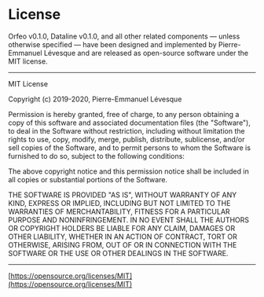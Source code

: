 # License

Orfeo v0.1.0, Dataline v0.1.0, and all other related components — unless
otherwise specified — have been designed and implemented by Pierre-Emmanuel
Lévesque and are released as open-source software under the MIT license.

---

MIT License

Copyright (c) 2019-2020, Pierre-Emmanuel Lévesque

Permission is hereby granted, free of charge, to any person obtaining a copy
of this software and associated documentation files (the "Software"), to deal
in the Software without restriction, including without limitation the rights
to use, copy, modify, merge, publish, distribute, sublicense, and/or sell
copies of the Software, and to permit persons to whom the Software is
furnished to do so, subject to the following conditions:

The above copyright notice and this permission notice shall be included in all
copies or substantial portions of the Software.

THE SOFTWARE IS PROVIDED "AS IS", WITHOUT WARRANTY OF ANY KIND, EXPRESS OR
IMPLIED, INCLUDING BUT NOT LIMITED TO THE WARRANTIES OF MERCHANTABILITY,
FITNESS FOR A PARTICULAR PURPOSE AND NONINFRINGEMENT. IN NO EVENT SHALL THE
AUTHORS OR COPYRIGHT HOLDERS BE LIABLE FOR ANY CLAIM, DAMAGES OR OTHER
LIABILITY, WHETHER IN AN ACTION OF CONTRACT, TORT OR OTHERWISE, ARISING FROM,
OUT OF OR IN CONNECTION WITH THE SOFTWARE OR THE USE OR OTHER DEALINGS IN THE
SOFTWARE.

---

[https://opensource.org/licenses/MIT](https://opensource.org/licenses/MIT)
